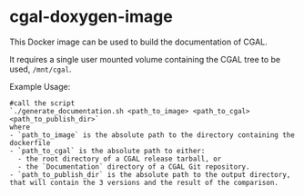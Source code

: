 cgal-doxygen-image
==================

This Docker image can be used to build the documentation of CGAL.

It requires a single user mounted volume containing the CGAL tree to be used, `/mnt/cgal`.

Example Usage:

    #call the script 
    `./generate_documentation.sh <path_to_image> <path_to_cgal> <path_to_publish_dir>`
    where 
    - `path_to_image` is the absolute path to the directory containing the dockerfile
    - `path_to_cgal` is the absolute path to either:
      - the root directory of a CGAL release tarball, or
      - the `Documentation` directory of a CGAL Git repository.
    - `path_to_publish_dir` is the absolute path to the output directory, that will contain the 3 versions and the result of the comparison. 
